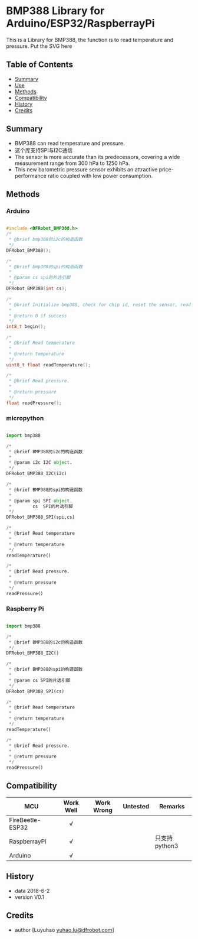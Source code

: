 # BMP388 Library for Arduino/ESP32/RaspberrayPi
This is a Library for BMP388, the function is to read temperature and pressure.
Put the SVG here
## Table of Contents

* [Summary](#summary)
* [Use](#use)
* [Methods](#methods)
* [Compatibility](#compatibility)
* [History](#history)
* [Credits](#credits)


<snippet>
<content>

## Summary
* BMP388 can read temperature and pressure.
* 这个库支持SPI与I2C通信
* The sensor is more accurate than its predecessors, covering a wide measurement range from 300 hPa to 1250 hPa.
* This new barometric pressure sensor exhibits an attractive price-performance ratio coupled with low power consumption.

## Methods

### Arduino
```C++

#include <DFRobot_BMP388.h>
/*
 * @brief bmp388的i2c的构造函数
 */
DFRobot_BMP388();

/*
 * @brief bmp388的spi的构造函数
 *
 * @param cs spi的片选引脚
 */
DFRobot_BMP388(int cs);

/*
 * @brief Initialize bmp388, check for chip id, reset the sensor, read the calibration data and config sensor
 *
 * @return 0 if success
 */
int8_t begin();

/*
 * @brief Read temperature
 *
 * @return temperature
 */
uint8_t float readTemperature();

/*
 * @brief Read pressure.
 *
 * @return pressure
 */
float readPressure();
```

### micropython
```python

import bmp388

/*
 * @brief BMP388的i2c的构造函数
 *
 * @param i2c I2C object.
 */
DFRobot_BMP388_I2C(i2c)

/*
 * @brief BMP388的spi的构造函数
 *
 * @param spi SPI object.
 *        cs  SPI的片选引脚
 */
DFRobot_BMP388_SPI(spi,cs)

/*
 * @brief Read temperature
 *
 * @return temperature
 */
readTemperature()

/*
 * @brief Read pressure.
 *
 * @return pressure
 */
readPressure()

```
### Raspberry Pi
```python

import bmp388

/*
 * @brief BMP388的i2c的构造函数
 */
DFRobot_BMP388_I2C()

/*
 * @brief BMP388的spi的构造函数
 *
 * @param cs SPI的片选引脚
 */
DFRobot_BMP388_SPI(cs)

/*
 * @brief Read temperature
 *
 * @return temperature
 */
readTemperature()

/*
 * @brief Read pressure.
 *
 * @return pressure
 */
readPressure()
```


## Compatibility

MCU                | Work Well | Work Wrong | Untested  | Remarks
------------------ | :----------: | :----------: | :---------: | -----
FireBeetle-ESP32 |      √       |             |            | 
RaspberrayPi |      √       |             |            | 只支持python3
Arduino |      √       |             |            | 

## History

- data 2018-6-2
- version V0.1


## Credits

- author [Luyuhao  <yuhao.lu@dfrobot.com>]
